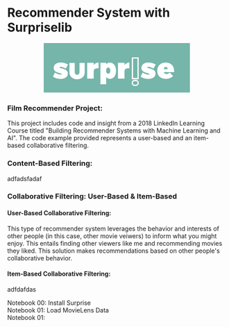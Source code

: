 # Recommender System with Surpriselib
<center><img src="Images/surpriselib.png"/></center>

### Film Recommender Project:
This project includes code and insight from a 2018 LinkedIn Learning Course titled "Building Recommender Systems with Machine Learning and AI".  The code example provided represents a user-based and an item-based collaborative filtering.  

### Content-Based Filtering: 
adfadsfadaf

### Collaborative Filtering: User-Based & Item-Based
#### User-Based Collaborative Filtering: 
This type of recommender system leverages the behavior and interests of other people (in this case, other movie veiwers) to inform what you might enjoy. This entails finding other viewers like me and recommending movies they liked.  This solution makes recommendations based on other people's collaborative behavior. 
#### Item-Based Collaborative Filtering:
adfdafdas

Notebook 00: Install Surprise<br>
Notebook 01: Load MovieLens Data<br>
Notebook 01: 
